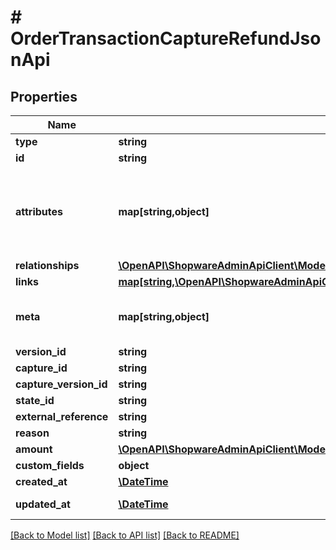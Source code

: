 # # OrderTransactionCaptureRefundJsonApi

## Properties

Name | Type | Description | Notes
------------ | ------------- | ------------- | -------------
**type** | **string** |  |
**id** | **string** |  |
**attributes** | **map[string,object]** | Members of the attributes object (\&quot;attributes\&quot;) represent information about the resource object in which it&#39;s defined. | [optional]
**relationships** | [**\OpenAPI\ShopwareAdminApiClient\Model\OrderTransactionCaptureRefundJsonApiAllOfRelationships**](OrderTransactionCaptureRefundJsonApiAllOfRelationships.md) |  | [optional]
**links** | [**map[string,\OpenAPI\ShopwareAdminApiClient\Model\Link]**](Link.md) |  | [optional]
**meta** | **map[string,object]** | Non-standard meta-information that can not be represented as an attribute or relationship. | [optional]
**version_id** | **string** |  | [optional]
**capture_id** | **string** |  |
**capture_version_id** | **string** |  | [optional]
**state_id** | **string** |  |
**external_reference** | **string** |  | [optional]
**reason** | **string** |  | [optional]
**amount** | [**\OpenAPI\ShopwareAdminApiClient\Model\OrderJsonApiAllOfShippingCosts**](OrderJsonApiAllOfShippingCosts.md) |  |
**custom_fields** | **object** |  | [optional]
**created_at** | [**\DateTime**](\DateTime.md) |  | [readonly]
**updated_at** | [**\DateTime**](\DateTime.md) |  | [optional] [readonly]

[[Back to Model list]](../../README.md#models) [[Back to API list]](../../README.md#endpoints) [[Back to README]](../../README.md)
